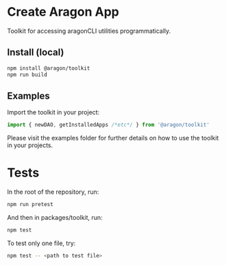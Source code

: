 # Create Aragon App

Toolkit for accessing aragonCLI utilities programmatically.

## Install (local)

```sh
npm install @aragon/toolkit
npm run build
```

## Examples

Import the toolkit in your project:

```js
import { newDAO, getInstalledApps /*etc*/ } from '@aragon/toolkit'
```

Please visit the examples folder for further details on how to use the toolkit in your projects.

# Tests

In the root of the repository, run:

```sh
npm run pretest
```

And then in packages/toolkit, run:

```sh
npm test
```

To test only one file, try:

```sh
npm test -- <path to test file>
```
